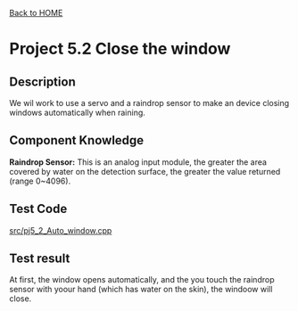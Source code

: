 [Back to HOME](../README.md)

# Project 5.2 Close the window

## Description

We wil work to use a servo and a raindrop sensor to make an device closing windows automatically when raining.

## Component Knowledge

**Raindrop Sensor:** This is an analog input module, the greater the area covered by water on the detection surface, the greater the value returned (range 0~4096).

## Test Code

[src/pj5_2_Auto_window.cpp](src/pj5_2_Auto_window.cpp)

## Test result

At first, the window opens automatically, and the you touch the raindrop sensor with yoour hand (which has water on the skin), the windoow will close.

